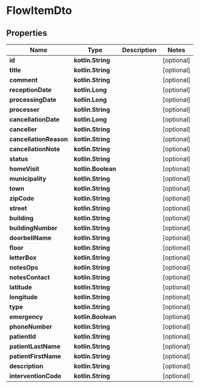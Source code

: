 
# FlowItemDto

## Properties
Name | Type | Description | Notes
------------ | ------------- | ------------- | -------------
**id** | **kotlin.String** |  |  [optional]
**title** | **kotlin.String** |  |  [optional]
**comment** | **kotlin.String** |  |  [optional]
**receptionDate** | **kotlin.Long** |  |  [optional]
**processingDate** | **kotlin.Long** |  |  [optional]
**processer** | **kotlin.String** |  |  [optional]
**cancellationDate** | **kotlin.Long** |  |  [optional]
**canceller** | **kotlin.String** |  |  [optional]
**cancellationReason** | **kotlin.String** |  |  [optional]
**cancellationNote** | **kotlin.String** |  |  [optional]
**status** | **kotlin.String** |  |  [optional]
**homeVisit** | **kotlin.Boolean** |  |  [optional]
**municipality** | **kotlin.String** |  |  [optional]
**town** | **kotlin.String** |  |  [optional]
**zipCode** | **kotlin.String** |  |  [optional]
**street** | **kotlin.String** |  |  [optional]
**building** | **kotlin.String** |  |  [optional]
**buildingNumber** | **kotlin.String** |  |  [optional]
**doorbellName** | **kotlin.String** |  |  [optional]
**floor** | **kotlin.String** |  |  [optional]
**letterBox** | **kotlin.String** |  |  [optional]
**notesOps** | **kotlin.String** |  |  [optional]
**notesContact** | **kotlin.String** |  |  [optional]
**latitude** | **kotlin.String** |  |  [optional]
**longitude** | **kotlin.String** |  |  [optional]
**type** | **kotlin.String** |  |  [optional]
**emergency** | **kotlin.Boolean** |  |  [optional]
**phoneNumber** | **kotlin.String** |  |  [optional]
**patientId** | **kotlin.String** |  |  [optional]
**patientLastName** | **kotlin.String** |  |  [optional]
**patientFirstName** | **kotlin.String** |  |  [optional]
**description** | **kotlin.String** |  |  [optional]
**interventionCode** | **kotlin.String** |  |  [optional]



